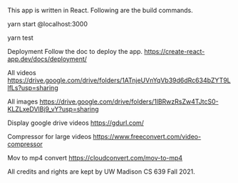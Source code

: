This app is written in React.
Following are the build commands.

yarn start
@localhost:3000

yarn test

Deployment
Follow the doc to deploy the app.
https://create-react-app.dev/docs/deployment/

All videos
https://drive.google.com/drive/folders/1ATnjeUVnYqVb39d6dRc634bZYT9LlfLs?usp=sharing

All images
https://drive.google.com/drive/folders/1lBRwzRsZw4TJtcS0-KLZLxeDVlBj9_vY?usp=sharing

Display google drive videos
https://gdurl.com/

Compressor for large videos
https://www.freeconvert.com/video-compressor

Mov to mp4 convert
https://cloudconvert.com/mov-to-mp4

All credits and rights are kept by UW Madison CS 639 Fall 2021.
